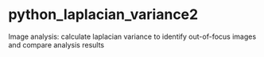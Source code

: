 # python_laplacian_variance2
Image analysis: calculate laplacian variance to identify out-of-focus images and compare analysis results
